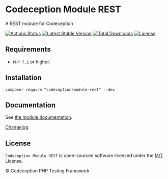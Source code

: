 # Codeception Module REST

A REST module for Codeception

[![Actions Status](https://github.com/Codeception/module-rest/workflows/CI/badge.svg)](https://github.com/Codeception/module-rest/actions)
[![Latest Stable Version](https://poser.pugx.org/codeception/module-rest/v/stable)](https://github.com/Codeception/module-rest/releases)
[![Total Downloads](https://poser.pugx.org/codeception/module-rest/downloads)](https://packagist.org/packages/codeception/module-rest)
[![License](https://poser.pugx.org/codeception/module-rest/license)](/LICENSE)

## Requirements

* `PHP 7.1` or higher.

## Installation

```
composer require "codeception/module-rest" --dev
```

## Documentation

See [the module documentation](https://codeception.com/docs/modules/REST).

[Changelog](https://github.com/Codeception/module-rest/releases)

## License

`Codeception Module REST` is open-sourced software licensed under the [MIT](/LICENSE) License.

© Codeception PHP Testing Framework

